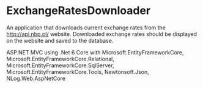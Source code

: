 # ExchangeRatesDownloader

An application that downloads current exchange rates from the http://api.nbp.pl/ website. Downloaded exchange rates should be displayed on the website and saved to the database.

ASP.NET MVC using .Net 6 Core with Microsoft.EntityFrameworkCore, Microsoft.EntityFrameworkCore.Relational, Microsoft.EntityFrameworkCore.SqlServer, Microsoft.EntityFrameworkCore.Tools, Newtonsoft.Json, NLog.Web.AspNetCore
